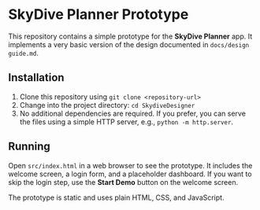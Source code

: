# SkyDive Planner Prototype

This repository contains a simple prototype for the **SkyDive Planner** app. It implements a very basic version of the design documented in `docs/design guide.md`.

## Installation

1. Clone this repository using `git clone <repository-url>`
2. Change into the project directory: `cd SkydiveDesigner`
3. No additional dependencies are required. If you prefer, you can serve the files using a simple HTTP server, e.g., `python -m http.server`.


## Running

Open `src/index.html` in a web browser to see the prototype. It includes the welcome screen, a login form, and a placeholder dashboard. If you want to skip the login step, use the **Start Demo** button on the welcome screen.

The prototype is static and uses plain HTML, CSS, and JavaScript.
